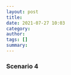 ```yaml
---
layout: post
title: 
date: 2021-07-27 10:03
category: 
author: 
tags: []
summary: 
---
```

### Scenario 4
